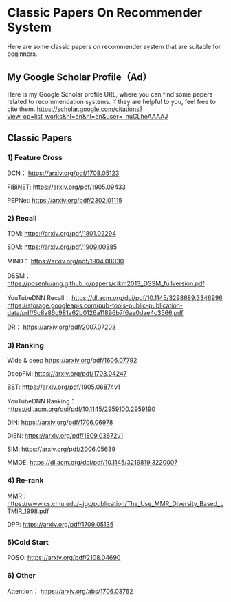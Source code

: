 # Classic Papers On Recommender System

Here are some classic papers on recommender system that are suitable for beginners.

## My  Google Scholar Profile（Ad）
Here is my Google Scholar profile URL, where you can find some papers related to recommendation systems. If they are helpful to you, feel free to cite them.
https://scholar.google.com/citations?view_op=list_works&hl=en&hl=en&user=_nuGLhoAAAAJ  

## Classic Papers

### 1) Feature Cross

DCN：
https://arxiv.org/pdf/1708.05123

FiBiNET:
https://arxiv.org/pdf/1905.09433

PEPNet:
https://arxiv.org/pdf/2302.01115

### 2) Recall

TDM:
https://arxiv.org/pdf/1801.02294

SDM:
https://arxiv.org/pdf/1909.00385

MIND：
https://arxiv.org/pdf/1904.08030

DSSM：
https://posenhuang.github.io/papers/cikm2013_DSSM_fullversion.pdf

YouTubeDNN Recall：
https://dl.acm.org/doi/pdf/10.1145/3298689.3346996
https://storage.googleapis.com/pub-tools-public-publication-data/pdf/6c8a86c981a62b0126a11896b7f6ae0dae4c3566.pdf

DR：
https://arxiv.org/pdf/2007.07203

### 3) Ranking

Wide & deep
https://arxiv.org/pdf/1606.07792

DeepFM:
https://arxiv.org/pdf/1703.04247

BST:
https://arxiv.org/pdf/1905.06874v1

YouTubeDNN Ranking：
https://dl.acm.org/doi/pdf/10.1145/2959100.2959190

DIN:
https://arxiv.org/pdf/1706.06978

DIEN:
https://arxiv.org/pdf/1809.03672v1

SIM:
https://arxiv.org/pdf/2006.05639

MMOE:
https://dl.acm.org/doi/pdf/10.1145/3219819.3220007

### 4) Re-rank

MMR：
https://www.cs.cmu.edu/~jgc/publication/The_Use_MMR_Diversity_Based_LTMIR_1998.pdf

DPP:
https://arxiv.org/pdf/1709.05135

### 5)Cold Start

POSO:
https://arxiv.org/pdf/2108.04690

### 6) Other
Attention：
https://arxiv.org/abs/1706.03762


